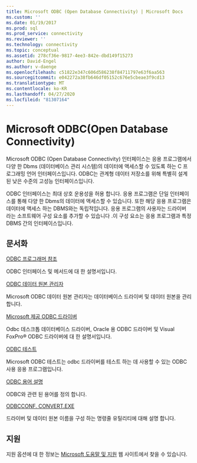 ```yaml
---
title: Microsoft ODBC (Open Database Connectivity) | Microsoft Docs
ms.custom: ''
ms.date: 01/19/2017
ms.prod: sql
ms.prod_service: connectivity
ms.reviewer: ''
ms.technology: connectivity
ms.topic: conceptual
ms.assetid: 278cf36e-9817-4ee3-842e-dbd149f15273
author: David-Engel
ms.author: v-daenge
ms.openlocfilehash: c51822e347c606d586238f84711797e63f6aa563
ms.sourcegitcommit: e042272a38fb646df05152c676e5cbeae3f9cd13
ms.translationtype: MT
ms.contentlocale: ko-KR
ms.lasthandoff: 04/27/2020
ms.locfileid: "81307164"
---
```

# <a name="microsoft-open-database-connectivity-odbc"></a>Microsoft ODBC(Open Database Connectivity)
Microsoft ODBC (Open Database Connectivity) 인터페이스는 응용 프로그램에서 다양 한 Dbms (데이터베이스 관리 시스템)의 데이터에 액세스할 수 있도록 하는 C 프로그래밍 언어 인터페이스입니다. ODBC는 관계형 데이터 저장소를 위해 특별히 설계 된 낮은 수준의 고성능 인터페이스입니다.  
  
 ODBC 인터페이스는 최대 상호 운용성을 허용 합니다. 응용 프로그램은 단일 인터페이스를 통해 다양 한 Dbms의 데이터에 액세스할 수 있습니다. 또한 해당 응용 프로그램은 데이터에 액세스 하는 DBMS와는 독립적입니다. 응용 프로그램의 사용자는 드라이버 라는 소프트웨어 구성 요소를 추가할 수 있습니다 .이 구성 요소는 응용 프로그램과 특정 DBMS 간의 인터페이스입니다.  
  
## <a name="documentation"></a>문서화  
 [ODBC 프로그래머 참조](../odbc/reference/odbc-programmer-s-reference.md)  
  
 ODBC 인터페이스 및 메서드에 대 한 설명서입니다.  
  
 [ODBC 데이터 원본 관리자](../odbc/admin/odbc-data-source-administrator.md)  
  
 Microsoft ODBC 데이터 원본 관리자는 데이터베이스 드라이버 및 데이터 원본을 관리 합니다.  
  
 [Microsoft 제공 ODBC 드라이버](../odbc/microsoft/microsoft-supplied-odbc-drivers.md)  
  
 Odbc 데스크톱 데이터베이스 드라이버, Oracle 용 ODBC 드라이버 및 Visual FoxPro® ODBC 드라이버에 대 한 설명서입니다.  
  
 [ODBC 테스트](../odbc/odbc-test.md)  
  
 Microsoft ODBC 테스트는 odbc 드라이버를 테스트 하는 데 사용할 수 있는 ODBC 사용 응용 프로그램입니다.  
  
 [ODBC 용어 설명](../odbc/odbc-glossary.md)  
  
 ODBC와 관련 된 용어를 정의 합니다.  
  
 [ODBCCONF. CONVERT.EXE](../odbc/odbcconf-exe.md)  
  
 드라이버 및 데이터 원본 이름을 구성 하는 명령줄 유틸리티에 대해 설명 합니다.  
  
## <a name="support"></a>지원  
 지원 옵션에 대 한 정보는 [Microsoft 도움말 및 지원](https://go.microsoft.com/fwlink?linkid=5521) 웹 사이트에서 찾을 수 있습니다.
